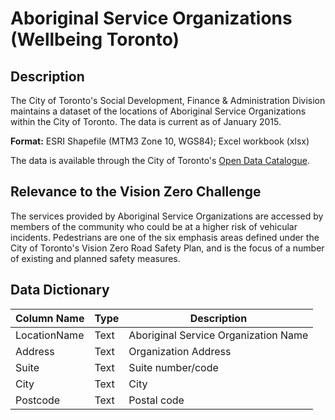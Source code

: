 # Aboriginal Service Organizations (Wellbeing Toronto)

## Description
The City of Toronto's Social Development, Finance & Administration Division maintains a dataset of the locations of Aboriginal Service Organizations within the City of Toronto. The data is current as of January 2015. 

**Format:** ESRI Shapefile (MTM3 Zone 10, WGS84); Excel workbook (xlsx)

The data is available through the City of Toronto's [Open Data Catalogue](https://www.toronto.ca/city-government/data-research-maps/open-data/open-data-catalogue/#8bbd0a4c-ccf0-c705-4023-e2faf078aeb4).

## Relevance to the Vision Zero Challenge 
The services provided by Aboriginal Service Organizations are accessed by members of the community who could be at a higher risk of vehicular incidents. Pedestrians are one of the six emphasis areas defined under the City of Toronto's Vision Zero Road Safety Plan, and is the focus of a number of existing and planned safety measures. 

## Data Dictionary 
| Column Name | Type | Description |
|-------------|------|-------------|
LocationName | Text | Aboriginal Service Organization Name
Address | Text | Organization Address
Suite | Text | Suite number/code
City | Text | City
Postcode | Text | Postal code
